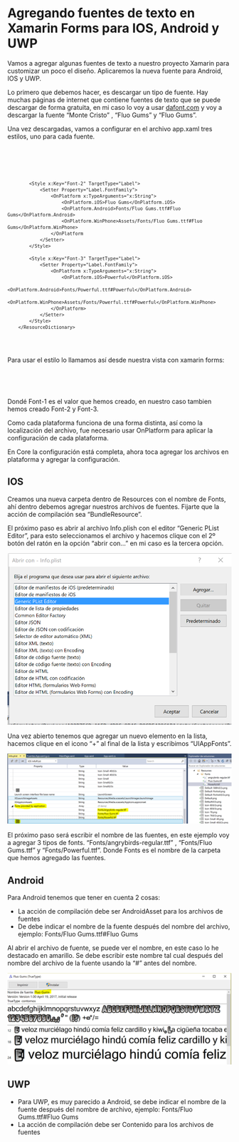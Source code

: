 <h1> Agregando fuentes de texto en Xamarin Forms para IOS, Android y UWP </h1>

<p>Vamos a agregar algunas fuentes de texto a nuestro proyecto Xamarin para customizar un poco el diseño.  Aplicaremos la nueva fuente para Android, IOS y UWP.
</p>

<p>Lo primero que debemos hacer, es descargar un tipo de fuente. Hay muchas páginas de internet que contiene fuentes de texto que se puede descargar de forma gratuita, en mi caso lo voy a usar <a href="https://www.dafont.com/es/"> dafont.com</a> y voy a descargar la fuente “Monte Cristo” , “Fluo Gums” y “Fluo Gums”.
</p>

<p>Una vez descargadas, vamos a configurar en el archivo app.xaml tres estilos, uno para cada fuente.
</p>

<pre>
<code>
        <ResourceDictionary>
            <Style x:Key="Font-1" TargetType="Label">
                <Setter Property="Label.FontFamily">
                    <OnPlatform x:TypeArguments="x:String">
                        <OnPlatform.iOS>angrybirds-regular</OnPlatform.iOS>
                        <OnPlatform.Android>Fonts/angrybirds-regular.ttf#Angrybirds</OnPlatform.Android>
                        <OnPlatform.WinPhone>Assets/Fonts/angrybirds-regular.ttf#Angrybirds</OnPlatform.WinPhone>
                    </OnPlatform>
                </Setter>
            </Style>

            <Style x:Key="Font-2" TargetType="Label">
                <Setter Property="Label.FontFamily">
                    <OnPlatform x:TypeArguments="x:String">
                        <OnPlatform.iOS>Fluo Gums</OnPlatform.iOS>
                        <OnPlatform.Android>Fonts/Fluo Gums.ttf#Fluo Gums</OnPlatform.Android>
                        <OnPlatform.WinPhone>Assets/Fonts/Fluo Gums.ttf#Fluo Gums</OnPlatform.WinPhone>
                    </OnPlatform
                </Setter>
            </Style>

            <Style x:Key="Font-3" TargetType="Label">
                <Setter Property="Label.FontFamily">
                    <OnPlatform x:TypeArguments="x:String">
                        <OnPlatform.iOS>Powerful</OnPlatform.iOS>
                        <OnPlatform.Android>Fonts/Powerful.ttf#Powerful</OnPlatform.Android>
                        <OnPlatform.WinPhone>Assets/Fonts/Powerful.ttf#Powerful</OnPlatform.WinPhone>
                    </OnPlatform>
                </Setter>
            </Style>
        </ResourceDictionary>
</code>
</pre>

<p>Para usar el estilo lo llamamos así desde nuestra vista con xamarin forms: </p>

<pre>
<code>
 <Label Text="Welcome to Xamarin.Forms!" Style="{StaticResource Font-1}" />
</code>
</pre>

<p>Dondé Font-1 es el valor que hemos creado, en nuestro caso tambien hemos creado Font-2 y Font-3.</p>

<p>Como cada plataforma funciona de una forma distinta, así como la localización del archivo, fue necesario usar OnPlatform para aplicar la configuración de cada plataforma.</p>


<p>En Core la configuración está completa, ahora toca agregar los archivos en plataforma y agregar la configuración. </p>

<h2>IOS</h2>
<p>Creamos una nueva carpeta dentro de Resources con el nombre de Fonts, ahí dentro debemos agregar nuestros archivos de fuentes.  Fijarte que la acción de compilación sea “BundleResource”.
</p>

<p>El próximo paso es abrir al archivo Info.plish con el editor “Generic PList Editor”, para esto seleccionamos el archivo y hacemos clique con el 2º botón del ratón en la opción “abrir con…” en mi caso es la tercera opción.
</p>

<img src="img/editor_PList.PNG" />

<p>Una vez abierto tenemos que agregar un nuevo elemento en la lista, hacemos clique en el icono “+” al final de la lista y escribimos “UIAppFonts”.</p>

<img src="img/fonts_ios.PNG"/>

<p>El próximo paso será escribir el nombre de las fuentes, en este ejemplo voy a agregar 3 tipos de fonts. “Fonts/angrybirds-regular.ttf” , “Fonts/Fluo Gums.ttf”  y “Fonts/Powerful.ttf”. Donde Fonts es el nombre de la carpeta que hemos agregado las fuentes.
</p>


<h2>Android</h2>

<p>Para Android tenemos que tener en cuenta 2 cosas:</p>
<ul>
<li>La acción de compilación debe ser AndroidAsset para los archivos de fuentes
</li>
<li>De debe indicar el nombre de la fuente después del nombre del archivo, ejemplo: Fonts/Fluo Gums.ttf#Fluo Gums
</li>
</ul>

<p>Al abrir el archivo de fuente, se puede ver el nombre, en este caso lo he destacado en amarillo. Se debe escribir este nombre tal cual después del nombre del archivo de la fuente usando la “#” antes del nombre. 

</p>

<img src="img/nombre_font.PNG"/>

<h2>UWP</h2>

<ul>
<li>Para UWP, es muy parecido a Android, se debe indicar el nombre de la fuente después del nombre de archivo, ejemplo: Fonts/Fluo Gums.ttf#Fluo Gums
</li>
<li>La acción de compilación debe ser Contenido para los archivos de fuentes
</li>
</ul>





